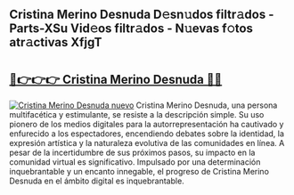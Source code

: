 ## Cristina Merino Desnuda D𝚎sn𝚞dos filtr𝚊dos - Parts-XSu Vid𝚎os filtr𝚊dos - N𝚞evas f𝚘tos atr𝚊ctivas XfjgT

# <h2><a href="http://mbch8gb.tromn.icu/?c=Cristina+Merino+Desnuda">🔗👉👉👉 Cristina Merino Desnuda 🔗🔗</a></h2>

[![Cristina Merino Desnuda nuevo](https://i.imgur.com/pEAQMta.gif)](http://mbch8gb.tromn.icu/?c=Cristina+Merino+Desnuda)
Cristina Merino Desnuda, una persona multifacética y estimulante, se resiste a la descripción simple. Su uso pionero de los medios digitales para la autorrepresentación ha cautivado y enfurecido a los espectadores, encendiendo debates sobre la identidad, la expresión artística y la naturaleza evolutiva de las comunidades en línea. A pesar de la incertidumbre de sus próximos pasos, su impacto en la comunidad virtual es significativo. Impulsado por una determinación inquebrantable y un encanto innegable, el progreso de Cristina Merino Desnuda en el ámbito digital es inquebrantable.
